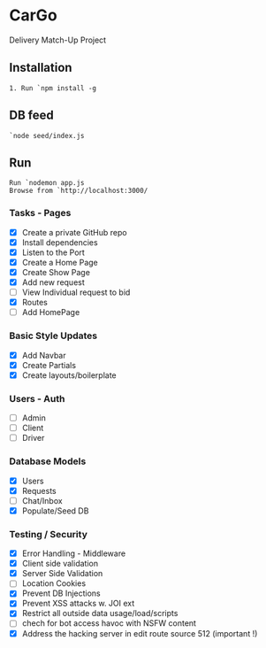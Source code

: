# CarGo
Delivery Match-Up Project

## Installation


	1. Run `npm install -g

## DB feed
	`node seed/index.js

## Run

	Run `nodemon app.js 
	Browse from `http://localhost:3000/


### Tasks - Pages

- [x] Create a private GitHub repo
- [x] Install dependencies
- [x] Listen to the Port
- [x] Create a Home Page
- [x] Create Show Page
- [x] Add new request
- [ ] View Individual request to bid
- [x] Routes
- [ ] Add HomePage

### Basic Style Updates
- [x] Add Navbar
- [x] Create Partials
- [x] Create layouts/boilerplate

### Users - Auth
- [ ] Admin
- [ ] Client
- [ ] Driver

### Database Models
- [x] Users
- [x] Requests
- [ ] Chat/Inbox
- [x] Populate/Seed DB

### Testing / Security
- [x] Error Handling - Middleware
- [x] Client side validation 
- [x] Server Side Validation
- [ ] Location Cookies
- [x] Prevent DB Injections
- [x] Prevent XSS attacks w. JOI ext
- [x] Restrict all outside data usage/load/scripts
- [ ] chech for bot access havoc with NSFW content
- [x] Address the hacking server in edit route source 512 (important !)
